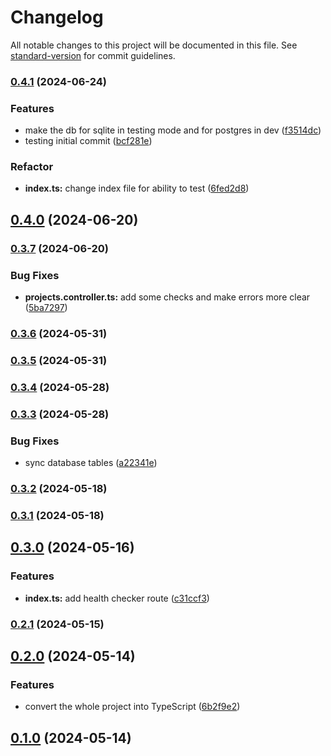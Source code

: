 # Changelog

All notable changes to this project will be documented in this file. See [standard-version](https://github.com/conventional-changelog/standard-version) for commit guidelines.

### [0.4.1](https://github.com/appnest-dev/AppNest-BE/compare/v0.4.0...v0.4.1) (2024-06-24)


### Features

* make the db for sqlite in testing mode and for postgres in dev ([f3514dc](https://github.com/appnest-dev/AppNest-BE/commitsf3514dc56d883b9a9495d79662ab13ae7c5a6191))
* testing initial commit ([bcf281e](https://github.com/appnest-dev/AppNest-BE/commitsbcf281e1e82a5fa31815e89df185f76fdf31e918))


### Refactor

* **index.ts:** change index file for ability to test ([6fed2d8](https://github.com/appnest-dev/AppNest-BE/commits6fed2d876faaa04b17eddf47333a07d5a5bd93eb))

## [0.4.0](https://github.com/appnest-dev/AppNest-BE/compare/v0.3.7...v0.4.0) (2024-06-20)

### [0.3.7](https://github.com/appnest-dev/AppNest-BE/compare/v0.3.6...v0.3.7) (2024-06-20)


### Bug Fixes

* **projects.controller.ts:** add some checks and make errors more clear ([5ba7297](https://github.com/appnest-dev/AppNest-BE/commits5ba729708fa0394a98155bacc023c29d1ca88d93))

### [0.3.6](https://github.com/appnest-dev/AppNest-BE/compare/v0.3.5...v0.3.6) (2024-05-31)

### [0.3.5](https://github.com/appnest-dev/AppNest-BE/compare/v0.3.4...v0.3.5) (2024-05-31)

### [0.3.4](https://github.com/appnest-dev/AppNest-BE/compare/v0.3.3...v0.3.4) (2024-05-28)

### [0.3.3](https://github.com/appnest-dev/AppNest-BE/compare/v0.3.2...v0.3.3) (2024-05-28)


### Bug Fixes

* sync database tables ([a22341e](https://github.com/appnest-dev/AppNest-BE/commitsa22341ecfce56bdd1a7bdf74e029159a6738dd95))

### [0.3.2](https://github.com/appnest-dev/AppNest-BE/compare/v0.3.1...v0.3.2) (2024-05-18)

### [0.3.1](https://github.com/appnest-dev/AppNest-BE/compare/v0.3.0...v0.3.1) (2024-05-18)

## [0.3.0](https://github.com/appnest-dev/AppNest-BE/compare/v0.2.1...v0.3.0) (2024-05-16)


### Features

* **index.ts:** add health checker route ([c31ccf3](https://github.com/appnest-dev/AppNest-BE/commitsc31ccf30181872c750a3544e961d44df39743c6c))

### [0.2.1](https://github.com/appnest-dev/AppNest-BE/compare/v0.2.0...v0.2.1) (2024-05-15)

## [0.2.0](https://github.com/appnest-dev/AppNest-BE/compare/v0.1.0...v0.2.0) (2024-05-14)


### Features

* convert the whole project into TypeScript ([6b2f9e2](https://github.com/appnest-dev/AppNest-BE/commits6b2f9e2f65ea142a3df81ff772416723754db114))

## [0.1.0](https://github.com/appnest-dev/AppNest-BE/compare/v1.1.0...v0.1.0) (2024-05-14)
